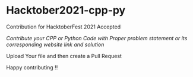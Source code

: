 # Hacktober2021-cpp-py
Contribution for HacktoberFest 2021 Accepted

*Contribute your CPP or Python Code with Proper problem statement or its corresponding website link and solution*

Upload Your file and then create a Pull Request

Happy contributing !!
